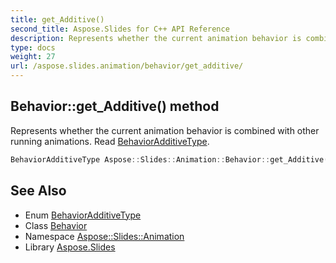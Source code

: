 ```yaml
---
title: get_Additive()
second_title: Aspose.Slides for C++ API Reference
description: Represents whether the current animation behavior is combined with other running animations. Read BehaviorAdditiveType.
type: docs
weight: 27
url: /aspose.slides.animation/behavior/get_additive/
---
```

## Behavior::get_Additive() method


Represents whether the current animation behavior is combined with other running animations. Read [BehaviorAdditiveType](../../behavioradditivetype/).

```cpp
BehaviorAdditiveType Aspose::Slides::Animation::Behavior::get_Additive() override
```

## See Also

* Enum [BehaviorAdditiveType](../../behavioradditivetype/)
* Class [Behavior](../)
* Namespace [Aspose::Slides::Animation](../../)
* Library [Aspose.Slides](../../../)